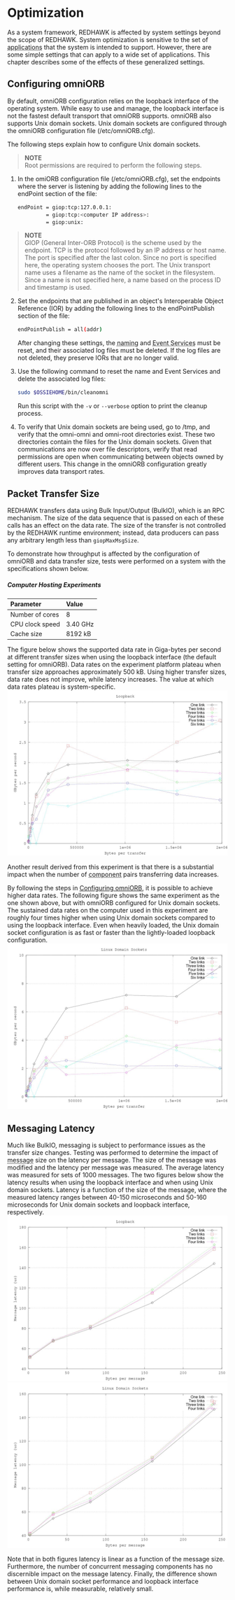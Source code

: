 # Optimization

As a system framework, REDHAWK is affected by system settings beyond the scope of REDHAWK. System optimization is sensitive to the set of <abbr title="See Glossary.">applications</abbr> that the system is intended to support. However, there are some simple settings that can apply to a wide set of applications. This chapter describes some of the effects of these generalized settings.

## Configuring omniORB

By default, omniORB configuration relies on the loopback interface of the operating system. While easy to use and manage, the loopback interface is not the fastest default transport that omniORB supports. omniORB also supports Unix domain sockets. Unix domain sockets are configured through the omniORB configuration file (/etc/omniORB.cfg).

The following steps explain how to configure Unix domain sockets.

> **NOTE**  
> Root permissions are required to perform the following steps.  

1.  In the omiORB configuration file (/etc/omniORB.cfg), set the endpoints where the server is listening by adding the following lines to the endPoint section of the file:

    ```bash
    endPoint = giop:tcp:127.0.0.1:
             = giop:tcp:<computer IP address>:
             = giop:unix:
    ```

> **NOTE**  
> GIOP (General Inter-ORB Protocol) is the scheme used by the endpoint. TCP is the protocol followed by an IP address or host name. The port is specified after the last colon. Since no port is specified here, the operating system chooses the port. The Unix transport name uses a filename as the name of the socket in the filesystem. Since a name is not specified here, a name based on the process ID and timestamp is used.  

2.  Set the endpoints that are published in an object's Interoperable Object Reference (IOR) by adding the following lines to the endPointPublish section of the file:

    ```bash
    endPointPublish = all(addr)
    ```

    After changing these settings, the <abbr title="See Glossary.">naming</abbr> and <abbr title="See Glossary.">Event Services</abbr> must be reset, and their associated log files must be deleted. If the log files are not deleted, they preserve IORs that are no longer valid.

3.  Use the following command to reset the name and Event Services and delete the associated log files:

    ```bash
    sudo $OSSIEHOME/bin/cleanomni
    ```

    Run this script with the `-v` or `--verbose` option to print the cleanup process.

4.  To verify that Unix domain sockets are being used, go to /tmp, and verify that the omni-omni and omni-root directories exist. These two directories contain the files for the Unix domain sockets. Given that communications are now over file descriptors, verify that read permissions are open when communicating between objects owned by different users.
This change in the omniORB configuration greatly improves data transport rates.

## Packet Transfer Size

REDHAWK transfers data using Bulk Input/Output (BulkIO), which is an RPC mechanism. The size of the data sequence that is passed on each of these calls has an effect on the data rate. The size of the transfer is not controlled by the REDHAWK runtime environment; instead, data producers can pass any arbitrary length less than `giopMaxMsgSize`.

To demonstrate how throughput is affected by the configuration of omniORB and data transfer size, tests were performed on a system with the specifications shown below.

##### Computer Hosting Experiments
| **Parameter**   | **Value** |
| :-------------- | :-------- |
| Number of cores | 8         |
| CPU clock speed | 3.40 GHz  |
| Cache size      | 8192 kB   |


The figure below shows the supported data rate in Giga-bytes per second at different transfer sizes when using the loopback interface (the default setting for omniORB). Data rates on the experiment platform plateau when transfer size approaches approximately 500 kB. Using higher transfer sizes, data rate does not improve, while latency increases. The value at which data rates plateau is system-specific.
![Throughput for BulkIO When Using the Loopback Interface](../images/loopback.jpg)

Another result derived from this experiment is that there is a substantial impact when the number of <abbr title="See Glossary.">component</abbr> pairs transferring data increases.

By following the steps in [Configuring omniORB](#configuring-omniorb), it is possible to achieve higher data rates. The following figure shows the same experiment as the one shown above, but with omniORB configured for Unix domain sockets. The sustained data rates on the computer used in this experiment are roughly four times higher when using Unix domain sockets compared to using the loopback interface. Even when heavily loaded, the Unix domain socket configuration is as fast or faster than the lightly-loaded loopback configuration.
![Throughput for BulkIO When Using Unix Domain Sockets](../images/linux_domain_sockets.jpg)

## Messaging Latency

Much like BulkIO, messaging is subject to performance issues as the transfer size changes. Testing was performed to determine the impact of <abbr title="See Glossary.">message</abbr> size on the latency per message. The size of the message was modified and the latency per message was measured. The average latency was measured for sets of 1000 messages. The two figures below show the latency results when using the loopback interface and when using Unix domain sockets. Latency is a function of the size of the message, where the measured latency ranges between 40-150 microseconds and 50-160 microseconds for Unix domain sockets and loopback interface, respectively.
![Message Latency When Using the Loopback Interface](../images/loop_msg.jpg)
![Message Latency When Using Unix Domain Sockets](../images/lds_msg.jpg)

Note that in both figures latency is linear as a function of the message size. Furthermore, the number of concurrent messaging components has no discernible impact on the message latency. Finally, the difference shown between Unix domain socket performance and loopback interface performance is, while measurable, relatively small.
